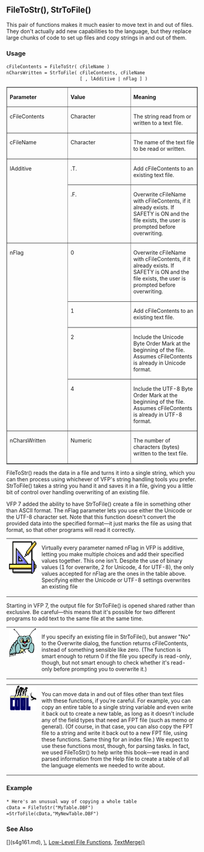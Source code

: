 ## FileToStr(), StrToFile()

This pair of functions makes it much easier to move text in and out of files. They don't actually add new capabilities to the language, but they replace large chunks of code to set up files and copy strings in and out of them.

### Usage

```foxpro
cFileContents = FileToStr( cFileName )
nCharsWritten = StrToFile( cFileContents, cFileName
                           [ , lAdditive | nFlag ] )
```
<table border cellspacing=0 cellpadding=0 width=100%>
<tr>
  <td width=32% valign=top>
  <p><b>Parameter</b></p>
  </td>
  <td width=23% valign=top>
  <p><b>Value</b></p>
  </td>
  <td width=45% valign=top>
  <p><b>Meaning</b></p>
  </td>
 </tr>
<tr>
  <td width=32% valign=top>
  <p>cFileContents</p>
  </td>
  <td width=23% valign=top>
  <p>Character</p>
  </td>
  <td width=45% valign=top>
  <p>The string read from or written to a text file.</p>
  </td>
 </tr>
<tr>
  <td width=32% valign=top>
  <p>cFileName</p>
  </td>
  <td width=23% valign=top>
  <p>Character</p>
  </td>
  <td width=45% valign=top>
  <p>The name of the text file to be read or written.</p>
  </td>
 </tr>
<tr>
  <td width=32% rowspan=2 valign=top>
  <p>lAdditive</p>
  </td>
  <td width=23% valign=top>
  <p>.T.</p>
  </td>
  <td width=45% valign=top>
  <p>Add cFileContents to an existing text file.</p>
  </td>
 </tr>
<tr>
  <td width=33% valign=top>
  <p>.F.</p>
  </td>
  <td width=67% valign=top>
  <p>Overwrite cFileName with cFileContents, if it already exists. If SAFETY is ON and the file exists, the user is prompted before overwriting.</p>
  </td>
 </tr>
<tr>
  <td width=32% rowspan=4 valign=top>
  <p>nFlag</p>
  </td>
  <td width=23% valign=top>
  <p>0</p>
  </td>
  <td width=45% valign=top>
  <p>Overwrite cFileName with cFileContents, if it already exists. If SAFETY is ON and the file exists, the user is prompted before overwriting.</p>
  </td>
 </tr>
<tr>
  <td width=33% valign=top>
  <p>1</p>
  </td>
  <td width=67% valign=top>
  <p>Add cFileContents to an existing text file.</p>
  </td>
 </tr>
<tr>
  <td width=33% valign=top>
  <p>2</p>
  </td>
  <td width=67% valign=top>
  <p>Include the Unicode Byte Order Mark at the beginning of the file. Assumes cFileContents is already in Unicode format.</p>
  </td>
 </tr>
<tr>
  <td width=33% valign=top>
  <p>4</p>
  </td>
  <td width=67% valign=top>
  <p>Include the UTF-8 Byte Order Mark at the beginning of the file. Assumes cFileContents is already in UTF-8 format.</p>
  </td>
 </tr>
<tr>
  <td width=32% valign=top>
  <p>nCharsWritten</p>
  </td>
  <td width=23% valign=top>
  <p>Numeric</p>
  </td>
  <td width=45% valign=top>
  <p>The number of characters (bytes) written to the text file. </p>
  </td>
 </tr>
</table>

FileToStr() reads the data in a file and turns it into a single string, which you can then process using whichever of VFP's string handling tools you prefer. StrToFile() takes a string you hand it and saves it in a file, giving you a little bit of control over handling overwriting of an existing file.

VFP 7 added the ability to have StrToFile() create a file in something other than ASCII format. The nFlag parameter lets you use either the Unicode or the UTF-8 character set. Note that this function doesn't convert the provided data into the specified format&mdash;it just marks the file as using that format, so that other programs will read it correctly.

<table border=0 cellspacing=0 cellpadding=0 width=100%>
<tr>
  <td width=17% valign=top>
<img width=94 height=94 src="Design.gif"></p>
  </td>
  <td width=83%>
  <p>Virtually every parameter named nFlag in VFP is additive, letting you make multiple choices and add their specified values together. This one isn't. Despite the use of binary values (1 for overwrite, 2 for Unicode, 4 for UTF-8), the only values accepted for nFlag are the ones in the table above. Specifying either the Unicode or UTF-8 settings overwrites an existing file</p>
  </td>
 </tr>
</table>

Starting in VFP 7, the output file for StrToFile() is opened shared rather than exclusive. Be careful&mdash;this means that it's possible for two different programs to add text to the same file at the same time.

<table border=0 cellspacing=0 cellpadding=0 width=100%>
<tr>
  <td width=17% valign=top>
<img width=95 height=77 src="bug.gif"></p>
  </td>
  <td width=83%>
  <p>If you specify an existing file in StrToFile(), but answer &quot;No&quot; to the Overwrite dialog, the function returns cFileContents, instead of something sensible like zero. (The function is smart enough to return 0 if the file you specify is read-only, though, but not smart enough to check whether it's read-only before prompting you to overwrite it.)</p>
  </td>
 </tr>
</table>

<table border=0 cellspacing=0 cellpadding=0 width=100%>
<tr>
  <td width=17% valign=top>
<img width=114 height=66 src="cool.gif"></p>
  </td>
  <td width=83%>
  <p>You can move data in and out of files other than text files with these functions, if you're careful. For example, you can copy an entire table to a single string variable and even write it back out to create a new table, as long as it doesn't include any of the field types that need an FPT file (such as memo or general). (Of course, in that case, you can also copy the FPT file to a string and write it back out to a new FPT file, using these functions. Same thing for an index file.) We expect to use these functions most, though, for parsing tasks. In fact, we used FileToStr() to help write this book&mdash;we read in and parsed information from the Help file to create a table of all the language elements we needed to write about.</p>
  </td>
 </tr>
</table>

### Example

```foxpro
* Here's an unusual way of copying a whole table
cData = FileToStr("MyTable.DBF")
=StrToFile(cData,"MyNewTable.DBF")
```
### See Also

[\](s4g161.md), [\\](s4g161.md), [Low-Level File Functions](s4g194.md), [TextMerge()](s4g161.md)